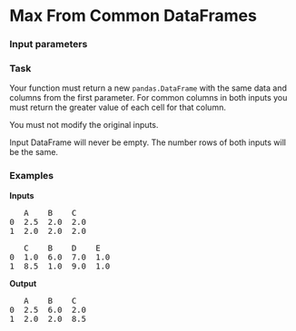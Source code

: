<h1>Max From Common DataFrames</h1>

<h3>Input parameters</h3>

<h3>Task</h3>

Your function must return a new <code>pandas.DataFrame</code> with the same data and columns from the first parameter. 
For common columns in both inputs you must return the greater value of each cell for that column.

You must not modify the original inputs.

Input DataFrame will never be empty. The number rows of both inputs will be the same.

<h3>Examples</h3>

<b>Inputs</b>

<pre>
   A    B    C
0  2.5  2.0  2.0
1  2.0  2.0  2.0
</pre>

<pre>
   C    B    D    E
0  1.0  6.0  7.0  1.0
1  8.5  1.0  9.0  1.0
</pre>

<b>Output</b>

<pre>
   A    B    C
0  2.5  6.0  2.0
1  2.0  2.0  8.5
</pre>